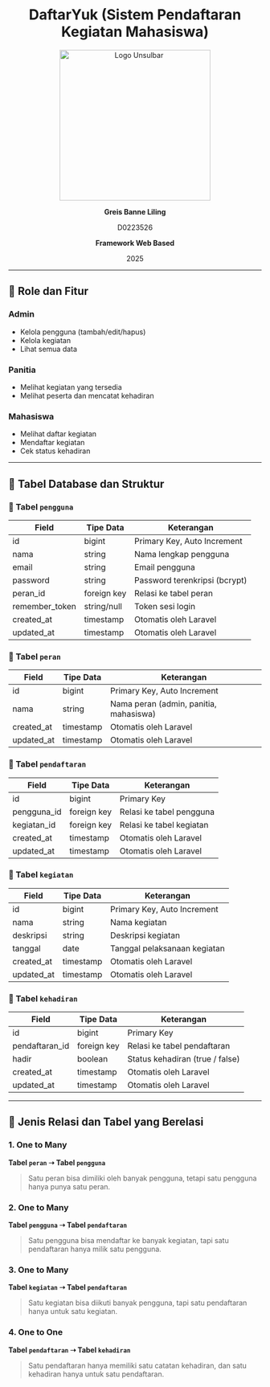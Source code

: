 <h1 align="center">DaftarYuk (Sistem Pendaftaran Kegiatan Mahasiswa)</h1>

<p align="center">
  <img src="public/logo-unsulbar.jpg" width="300" alt="Logo Unsulbar">
</p>

<p align="center"><strong>Greis Banne Liling</strong></p>
<p align="center">D0223526</p>
<p align="center"><strong>Framework Web Based</strong></p>
<p align="center">2025</p>

---


## 🎯 Role dan Fitur

### Admin
- Kelola pengguna (tambah/edit/hapus)
- Kelola kegiatan
- Lihat semua data

### Panitia
- Melihat kegiatan yang tersedia
- Melihat peserta dan mencatat kehadiran

### Mahasiswa
- Melihat daftar kegiatan
- Mendaftar kegiatan
- Cek status kehadiran

---

## 🧩 Tabel Database dan Struktur

### 🔹 Tabel `pengguna`

| Field          | Tipe Data   | Keterangan                               |
|----------------|-------------|------------------------------------------|
| id             | bigint      | Primary Key, Auto Increment              |
| nama           | string      | Nama lengkap pengguna                    |
| email          | string      | Email pengguna                           |
| password       | string      | Password terenkripsi (bcrypt)           |
| peran_id       | foreign key | Relasi ke tabel peran                    |
| remember_token | string/null | Token sesi login                         |
| created_at     | timestamp   | Otomatis oleh Laravel                    |
| updated_at     | timestamp   | Otomatis oleh Laravel                    |

### 🔹 Tabel `peran`

| Field      | Tipe Data | Keterangan                           |
|------------|-----------|--------------------------------------|
| id         | bigint    | Primary Key, Auto Increment          |
| nama       | string    | Nama peran (admin, panitia, mahasiswa) |
| created_at | timestamp | Otomatis oleh Laravel                |
| updated_at | timestamp | Otomatis oleh Laravel                |

### 🔹 Tabel `pendaftaran`

| Field        | Tipe Data   | Keterangan                         |
|--------------|-------------|------------------------------------|
| id           | bigint      | Primary Key                        |
| pengguna_id  | foreign key | Relasi ke tabel pengguna           |
| kegiatan_id  | foreign key | Relasi ke tabel kegiatan           |
| created_at   | timestamp   | Otomatis oleh Laravel              |
| updated_at   | timestamp   | Otomatis oleh Laravel              |

### 🔹 Tabel `kegiatan`

| Field      | Tipe Data | Keterangan                         |
|------------|-----------|------------------------------------|
| id         | bigint    | Primary Key, Auto Increment        |
| nama       | string    | Nama kegiatan                      |
| deskripsi  | string    | Deskripsi kegiatan                 |
| tanggal    | date      | Tanggal pelaksanaan kegiatan      |
| created_at | timestamp | Otomatis oleh Laravel              |
| updated_at | timestamp | Otomatis oleh Laravel              |

### 🔹 Tabel `kehadiran`

| Field           | Tipe Data   | Keterangan                            |
|------------------|-------------|----------------------------------------|
| id               | bigint      | Primary Key                            |
| pendaftaran_id   | foreign key | Relasi ke tabel pendaftaran            |
| hadir            | boolean     | Status kehadiran (true / false)        |
| created_at       | timestamp   | Otomatis oleh Laravel                  |
| updated_at       | timestamp   | Otomatis oleh Laravel                  |

---

## 🔗 Jenis Relasi dan Tabel yang Berelasi

### 1. One to Many  
**Tabel `peran` ➝ Tabel `pengguna`**  
> Satu peran bisa dimiliki oleh banyak pengguna, tetapi satu pengguna hanya punya satu peran.

### 2. One to Many  
**Tabel `pengguna` ➝ Tabel `pendaftaran`**  
> Satu pengguna bisa mendaftar ke banyak kegiatan, tapi satu pendaftaran hanya milik satu pengguna.

### 3. One to Many  
**Tabel `kegiatan` ➝ Tabel `pendaftaran`**  
> Satu kegiatan bisa diikuti banyak pengguna, tapi satu pendaftaran hanya untuk satu kegiatan.

### 4. One to One  
**Tabel `pendaftaran` ➝ Tabel `kehadiran`**  
> Satu pendaftaran hanya memiliki satu catatan kehadiran, dan satu kehadiran hanya untuk satu pendaftaran.
